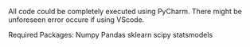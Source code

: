 All code could be completely executed using PyCharm. There might be unforeseen error occure if using VScode.

Required Packages:
Numpy
Pandas
sklearn
scipy
statsmodels

